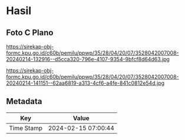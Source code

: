 # Hasil

## Foto C Plano

https://sirekap-obj-formc.kpu.go.id/c60b/pemilu/ppwp/35/28/04/20/07/3528042007008-20240214-132916--d5cca320-796e-4107-9354-9bfcf8d64d63.jpg

https://sirekap-obj-formc.kpu.go.id/c60b/pemilu/ppwp/35/28/04/20/07/3528042007008-20240214-141151--62aa6819-a313-4cf6-a4fe-841c0812e54d.jpg


## Metadata

| Key        | Value               |
| ---------- | ------------------- |
| Time Stamp | 2024-02-15 07:00:44 |




